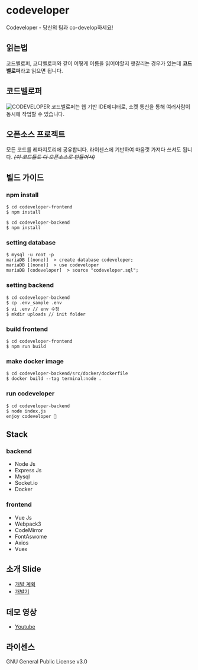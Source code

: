 # codeveloper
Codeveloper - 당신의 팀과 co-develop하세요!

## 읽는법
코드벨로퍼, 코디벨로퍼와 같이 어떻게 이름을 읽어야할지 햇갈리는 경우가 있는데 **코드벨로퍼**라고 읽으면 됩니다.

## 코드벨로퍼
![CODEVELOPER](https://i.imgur.com/ff3JwFs.png)
코드벨로퍼는 웹 기반 IDE에디터로, 소켓 통신을 통해 여러사람이 동시에 작업할 수 있습니다.

## 오픈소스 프로젝트
모든 코드를 레파지토리에 공유합니다. 라이센스에 기반하여 마음껏 가져다 쓰셔도 됩니다.
~~*(이 코드들도 다 오픈소스로 만들어서)*~~
## 빌드 가이드

### npm install
```
$ cd codeveloper-frontend
$ npm install

$ cd codeveloper-backend
$ npm install
```

### setting database
```
$ mysql -u root -p 
mariaDB [(none)]  > create database codeveloper;
mariaDB [(none)]  > use codeveloper
mariaDB [codeveloper]  > source "codeveloper.sql";
```

### setting backend
```
$ cd codeveloper-backend
$ cp .env_sample .env
$ vi .env // env 수정
$ mkdir uploads // init folder
```

### build frontend
```
$ cd codeveloper-frontend
$ npm run build
```

### make docker image 
```
$ cd codeveloper-backend/src/docker/dockerfile
$ docker build --tag terminal:node .
```

### run codeveloper
```
$ cd codeveloper-backend
$ node index.js
enjoy codeveloper 🙌
```

## Stack

### backend
- Node Js
- Express Js
- Mysql
- Socket.io
- Docker

### frontend
- Vue Js
- Webpack3
- CodeMirror
- FontAswome
- Axios
- Vuex

## 소개 Slide
- [개발 계획](https://www.slideshare.net/ssuser827c0b/codeveloper)
- [개발기](https://www.slideshare.net/ssuser827c0b/codeveloper-98231390)

## 데모 영상
- [Youtube](https://youtu.be/lpQRb---oGI)

## 라이센스
GNU General Public License v3.0
